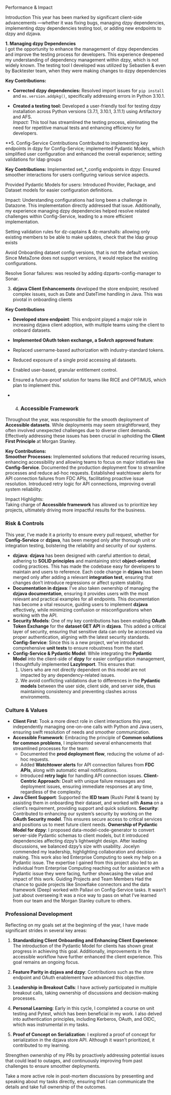 Performance & Impact

Introduction This year has been marked by significant client-side advancements —whether it was fixing bugs, managing dzpy dependencies, implementing dzpy dependencies testing tool, or adding new endpoints to dzpy and dzjava.

**1. Managing dzpy Dependencies**  
I got the opportunity to enhance the management of dzpy dependencies and improve the testing process for developers. This experience deepened my understanding of dependency management within dzpy, which is not widely known. The testing tool I developed was utilized by Sebastien & even by Backtester team, when they were making changes to dzpy dependencies

**Key Contributions:**  
- **Corrected dzpy dependencies:** Resolved import issues for `pip install` and `ms.version.addpkg()`, specifically addressing errors in Python 3.10.1.

- **Created a testing tool:** Developed a user-friendly tool for testing dzpy installation across Python versions (3.7.1, 3.10.1, 3.11.1) using Artifactory and AFS.  
  *Impact:* This tool has streamlined the testing process, eliminating the need for repetitive manual tests and enhancing efficiency for developers.


**5. Config-Service Contributions
Contributed to implementing key endpoints in dzpy for Config-Service; implemented Pydantic Models, which simplified user configuration and enhanced the overall experience; setting validations for ldap groups

**Key Contributions:**
Implemented set_*_config endpoints in dzpy: Ensured smoother interactions for users configuring various service aspects.

Provided Pydantic Models for users: Introduced Provider, Package, and Dataset models for easier configuration definitions.

Impact: Understanding configurations had long been a challenge in Datazone. This implementation directly addressed that issue. Additionally, my experience managing dzpy dependencies helped resolve related challenges within Config-Service, leading to a more efficient implementation.

Setting validation rules for dz-captains & dz-marshalls: allowing only existing members to be able to make updates, check that the ldap group exists

Avoid Onboarding dataset config versions, that is not the default version. Since MetaZone does not support versions, it would replace the existing configurations.

Resolve Sonar failures: was resoled by adding dzparts-config-manager to Sonar.


3.  **dzjava Client Enhancements** 
developed the store endpoint; resolved complex issues, such as Date and DateTime handling in Java. This was pivotal in onboarding clients

**Key Contributions** 
- **Developed store endpoint**: This endpoint played a major role in increasing dzjava client adoption, with multiple teams using the client to onboard datasets. 
- **Implemented OAuth token exchange, a SeArch approved feature**:
- Replaced username-based authorization with industry-standard tokens.
- Reduced exposure of a single proid accessing all datasets.
- Enabled user-based, granular entitlement control.
- Ensured a future-proof solution for teams like RICE and OPTIMUS, which plan to implement this.

- 4. ### **Accessible Framework**  
Throughout the year, was responsible for the smooth deployment of **Accessible datasets**. While deployments may seem straightforward, they often involved unexpected challenges due to diverse client demands. Effectively addressing these issues has been crucial in upholding the **Client First Principle** at Morgan Stanley.

**Key Contributions:**  
 **Smoother Processes:** Implemented solutions that reduced recurring issues, enhancing accessibility and allowing teams to focus on major initiatives like **Config-Service**.
Documented the production deployment flow to streamline processes and reduce ad-hoc requests.
Established watchtower alerts for API connection failures from FDC APIs, facilitating proactive issue resolution.
Introduced retry logic for API connections, improving overall system reliability.


Impact Highlights:  
Taking charge of **Accessible framework** has allowed us to prioritize key projects, ultimately driving more impactful results for the business.



### Risk & Controls
This year, I’ve made it a priority to ensure every pull request, whether for **Config-Service** or **dzjava**, has been merged only after thorough unit or integration testing, bolstering the reliability and security of our systems.
- **dzjava**: **dzjava** has been designed with careful attention to detail, adhering to **SOLID principles** and maintaining strict **object-oriented** coding practices. This has made the codebase easy for developers to maintain and users to reference. Each code change in **dzjava** has been merged only after adding a relevant **integration test**, ensuring that changes don’t introduce regressions or affect system stability.
- **Documentation in dzjava**: I’ve also taken ownership of managing the **dzjava documentation**, ensuring it provides users with the most relevant and practical examples for all endpoints. This documentation has become a vital resource, guiding users to implement **dzjava** effectively, while minimizing confusion or misconfigurations when working with the API.
- **Security Models**: One of my key contributions has been enabling **OAuth Token Exchange** for the **dataset GET API** in **dzjava**. This added a critical layer of security, ensuring that sensitive data can only be accessed via proper authentication, aligning with the latest security standards.
**Config-Service**: Since this is a new project, we’ve introduced comprehensive **unit tests** to ensure robustness from the start.
- **Config-Service & Pydantic Model**: While integrating the **Pydantic Model** into the client-side of **dzpy** for easier configuration management, I thoughtfully implemented **LazyImport**. This ensures that:
  1. Users who are not directly dependent on this model are not impacted by any dependency-related issues.
  2. We avoid conflicting validations due to differences in the **Pydantic models** between the user side, client side, and server side, thus maintaining consistency and preventing clashes across environments.



### Culture & Values
- **Client First**: Took a more direct role in client interactions this year, independently managing one-on-one calls with Python and Java users, ensuring swift resolution of needs and smoother communication.
- **Accessible Framework**: Embracing the principle of **Common solutions for common problems**, I implemented several enhancements that streamlined processes for the team:
    - Documented the **prod deployment flow**, reducing the volume of ad-hoc requests.
    - Added **Watchtower alerts** for API connection failures from **FDC APIs**, along with automatic email notifications.
    - Introduced **retry logic** for handling API connection issues.
**Client-Centric Approach:** Dealt with unique failure messages and deployment issues, ensuring immediate responses at any time, regardless of the complexity.
- **Java Client Support**: Supported the **IED team** (Rushi Patel & team) by assisting them in onboarding their dataset, and worked with **Asma** on a client’s requirement, providing support and quick solutions.
**Security**: Contributed to enhancing our system’s security by working on the **OAuth Security model**. This ensures secure access to critical services and positions us to meet future client needs.
**Ownership of Pydantic Model for dzpy**: 
I proposed data-model-code-generator to convert server-side Pydantic schemas to client models, but it introduced dependencies affecting dzpy’s lightweight design. 
After leading discussions, we balanced dzpy’s size with usability. 
Jocelyn commended my leadership, highlighting collaboration and decision-making.
This work also led Enterprise Computing to seek my help on a Pydantic issue. The expertise I gained from this project also led to an individual from Enterprise Computing reaching out for assistance with a Pydantic issue they were facing, further showcasing the value and impact of this work.
Guiding Projects and Team Members
Had the chance to guide projects like Snowflake connectors and the data framework (Deep)
worked with Pallavi on Config-Service tasks. It wasn’t just about overseeing
It was a nice way to pass on what I’ve learned from our team and the Morgan Stanley culture to others.



### Professional Development

Reflecting on my goals set at the beginning of the year, I have made significant strides in several key areas:

1. **Standardizing Client Onboarding and Enhancing Client Experience**: The introduction of the Pydantic Model for clients has shown great progress in achieving this goal. Additionally, improvements in the accessible workflow have further enhanced the client experience. This goal remains an ongoing focus.

2. **Feature Parity in dzjava and dzpy**: Contributions such as the store endpoint and OAuth enablement have advanced this objective.

3. **Leadership in Breakout Calls**: I have actively participated in multiple breakout calls, taking ownership of discussions and decision-making processes.

4. **Personal Learning**: Early in this cycle, I completed a course on unit testing and Pytest, which has been beneficial in my work. I also delved into authentication principles, including Kerberos, OAuth, and OIDC, which was instrumental in my tasks.

5. **Proof of Concept on Serialization**: I explored a proof of concept for serialization in the dzjava store API. Although it wasn’t prioritized, it contributed to my learning.


Strengthen ownership of my PRs by proactively addressing potential issues that could lead to outages, and continuously improving from past challenges to ensure smoother deployments.

Take a more active role in post-mortem discussions by presenting and speaking about my tasks directly, ensuring that I can communicate the details and take full ownership of the outcomes.
